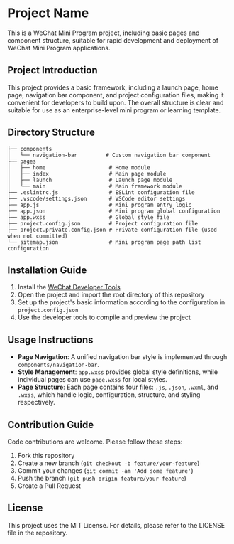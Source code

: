 # Project Name

This is a WeChat Mini Program project, including basic pages and component structure, suitable for rapid development and deployment of WeChat Mini Program applications.

## Project Introduction

This project provides a basic framework, including a launch page, home page, navigation bar component, and project configuration files, making it convenient for developers to build upon. The overall structure is clear and suitable for use as an enterprise-level mini program or learning template.

## Directory Structure

```
├── components
│   └── navigation-bar         # Custom navigation bar component
├── pages
│   ├── home                    # Home module
│   ├── index                   # Main page module
│   ├── launch                  # Launch page module
│   └── main                    # Main framework module
├── .eslintrc.js                # ESLint configuration file
├── .vscode/settings.json       # VSCode editor settings
├── app.js                      # Mini program entry logic
├── app.json                    # Mini program global configuration
├── app.wxss                    # Global style file
├── project.config.json         # Project configuration file
├── project.private.config.json # Private configuration file (used when not committed)
└── sitemap.json                # Mini program page path list configuration
```

## Installation Guide

1. Install the [WeChat Developer Tools](https://developers.weixin.qq.com/miniprogram/dev/devtools/download.html)
2. Open the project and import the root directory of this repository
3. Set up the project's basic information according to the configuration in `project.config.json`
4. Use the developer tools to compile and preview the project

## Usage Instructions

- **Page Navigation**: A unified navigation bar style is implemented through `components/navigation-bar`.
- **Style Management**: `app.wxss` provides global style definitions, while individual pages can use `page.wxss` for local styles.
- **Page Structure**: Each page contains four files: `.js`, `.json`, `.wxml`, and `.wxss`, which handle logic, configuration, structure, and styling respectively.

## Contribution Guide

Code contributions are welcome. Please follow these steps:
1. Fork this repository
2. Create a new branch (`git checkout -b feature/your-feature`)
3. Commit your changes (`git commit -am 'Add some feature'`)
4. Push the branch (`git push origin feature/your-feature`)
5. Create a Pull Request

## License

This project uses the MIT License. For details, please refer to the LICENSE file in the repository.